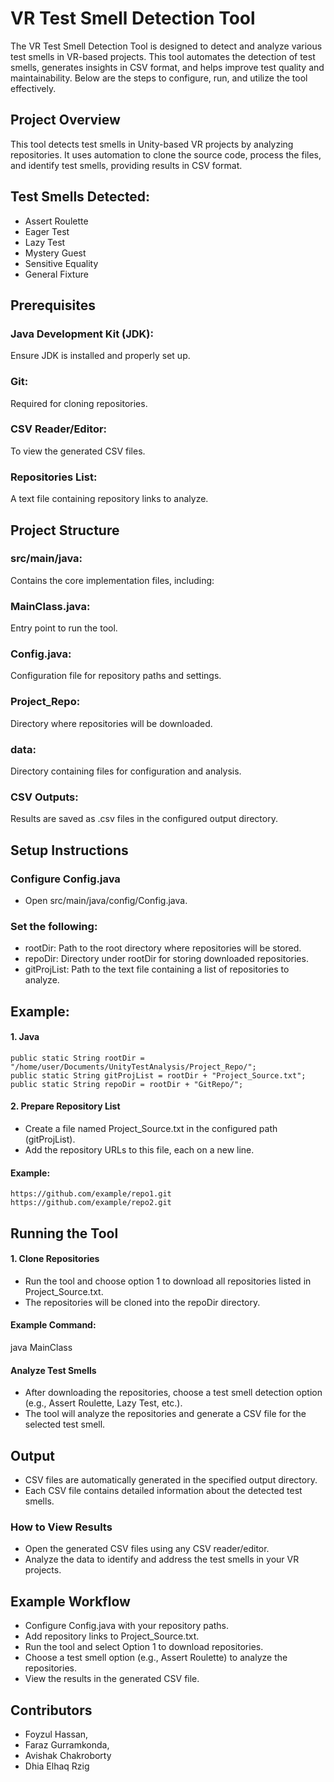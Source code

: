 # VR Test Smell Detection Tool

The VR Test Smell Detection Tool is designed to detect and analyze various test smells in VR-based projects. This tool automates the detection of test smells, generates insights in CSV format, and helps improve test quality and maintainability. Below are the steps to configure, run, and utilize the tool effectively.

## Project Overview
This tool detects test smells in Unity-based VR projects by analyzing repositories. It uses automation to clone the source code, process the files, and identify test smells, providing results in CSV format.

## Test Smells Detected:
- Assert Roulette
- Eager Test
- Lazy Test
- Mystery Guest
- Sensitive Equality
- General Fixture

## Prerequisites
### Java Development Kit (JDK): 
Ensure JDK is installed and properly set up.
### Git: 
Required for cloning repositories.
### CSV Reader/Editor: 
To view the generated CSV files.
### Repositories List: 
A text file containing repository links to analyze.

## Project Structure

### src/main/java:
Contains the core implementation files, including:
### MainClass.java: 
Entry point to run the tool.
### Config.java: 
Configuration file for repository paths and settings.
### Project_Repo: 
Directory where repositories will be downloaded.
### data: 
Directory containing files for configuration and analysis.
### CSV Outputs: 
Results are saved as .csv files in the configured output directory.

## Setup Instructions
### Configure Config.java
- Open src/main/java/config/Config.java.

### Set the following:

- rootDir: Path to the root directory where repositories will be stored.
- repoDir: Directory under rootDir for storing downloaded repositories.
- gitProjList: Path to the text file containing a list of repositories to analyze.


## Example:

#### 1. Java
```
public static String rootDir = "/home/user/Documents/UnityTestAnalysis/Project_Repo/";
public static String gitProjList = rootDir + "Project_Source.txt";
public static String repoDir = rootDir + "GitRepo/";
```
#### 2. Prepare Repository List

- Create a file named Project_Source.txt in the configured path (gitProjList).
- Add the repository URLs to this file, each on a new line.

#### Example:

```
https://github.com/example/repo1.git
https://github.com/example/repo2.git

```

## Running the Tool

#### 1. Clone Repositories

- Run the tool and choose option 1 to download all repositories listed in Project_Source.txt.
- The repositories will be cloned into the repoDir directory.

#### Example Command:

java MainClass

#### Analyze Test Smells

- After downloading the repositories, choose a test smell detection option (e.g., Assert Roulette, Lazy Test, etc.).
- The tool will analyze the repositories and generate a CSV file for the selected test smell.

## Output

- CSV files are automatically generated in the specified output directory.
- Each CSV file contains detailed information about the detected test smells.

### How to View Results
- Open the generated CSV files using any CSV reader/editor.
- Analyze the data to identify and address the test smells in your VR projects.

## Example Workflow
- Configure Config.java with your repository paths.
- Add repository links to Project_Source.txt.
- Run the tool and select Option 1 to download repositories.
- Choose a test smell option (e.g., Assert Roulette) to analyze the repositories.
- View the results in the generated CSV file.

## Contributors
- Foyzul Hassan, 
- Faraz Gurramkonda, 
- Avishak Chakroborty
- Dhia Elhaq Rzig
